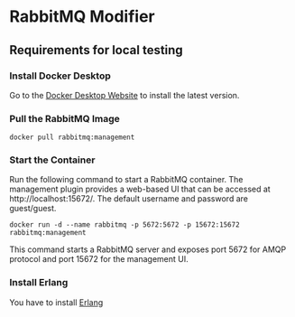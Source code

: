 # RabbitMQ Modifier
## Requirements for local testing
### Install Docker Desktop
Go to the [Docker Desktop Website](https://www.docker.com/products/docker-desktop/) to install the latest version. 

### Pull the RabbitMQ Image
``docker pull rabbitmq:management
``

### Start the Container
 Run the following command to start a RabbitMQ container. The management plugin provides a web-based UI that can be accessed at http://localhost:15672/. The default username and password are guest/guest.

``
docker run -d --name rabbitmq -p 5672:5672 -p 15672:15672 rabbitmq:management
``

This command starts a RabbitMQ server and exposes port 5672 for AMQP protocol and port 15672 for the management UI.

### Install Erlang
You have to install [Erlang](https://www.erlang.org/downloads)